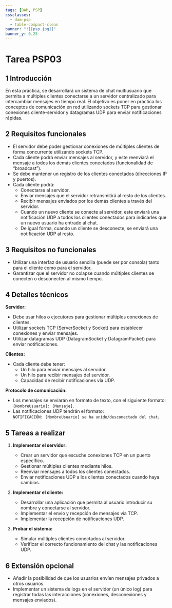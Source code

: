 ```yaml
---
tags: [DAM, PSP]
cssclasses:
  - dam-psp
  - table-compact-clean
banner: "![[psp.jpg]]"
banner_y: 0.25
---
```


# Tarea **PSP03**
## 1 Introducción

En esta práctica, se desarrollará un sistema de chat multiusuario que permita a múltiples clientes conectarse a un servidor centralizado para intercambiar mensajes en tiempo real. El objetivo es poner en práctica los conceptos de comunicación en red utilizando sockets TCP para gestionar conexiones cliente-servidor y datagramas UDP para enviar notificaciones rápidas.

## 2 Requisitos funcionales

- El servidor debe poder gestionar conexiones de múltiples clientes de forma concurrente utilizando sockets TCP.
- Cada cliente podrá enviar mensajes al servidor, y este reenviará el mensaje a todos los demás clientes conectados (funcionalidad de “broadcast”).
- Se debe mantener un registro de los clientes conectados (direcciones IP y puertos).
- Cada cliente podrá:
	- Conectarse al servidor.
	- Enviar mensajes que el servidor retransmitirá al resto de los clientes.
	- Recibir mensajes enviados por los demás clientes a través del servidor.
	- Cuando un nuevo cliente se conecte al servidor, este enviará una notificación UDP a todos los clientes conectados para indicarles que un nuevo usuario ha entrado al chat.
	- De igual forma, cuando un cliente se desconecte, se enviará una notificación UDP al resto.

## 3 Requisitos no funcionales

- Utilizar una interfaz de usuario sencilla (puede ser por consola) tanto para el cliente como para el servidor.
- Garantizar que el servidor no colapse cuando múltiples clientes se conecten o desconecten al mismo tiempo.

## 4 Detalles técnicos

**Servidor:**

- Debe usar hilos o ejecutores para gestionar múltiples conexiones de clientes.
- Utilizar sockets TCP (ServerSocket y Socket) para establecer conexiones y enviar mensajes.
- Utilizar datagramas UDP (DatagramSocket y DatagramPacket) para enviar notificaciones.

**Clientes:**

- Cada cliente debe tener:
	- Un hilo para enviar mensajes al servidor.
	- Un hilo para recibir mensajes del servidor.
	- Capacidad de recibir notificaciones vía UDP.

**Protocolo de comunicación:**

- Los mensajes se enviarán en formato de texto, con el siguiente formato:  
	`[NombreUsuario]: [Mensaje]`.
- Las notificaciones UDP tendrán el formato:  
	`NOTIFICACIÓN: [NombreUsuario] se ha unido/desconectado del chat`.

## 5 Tareas a realizar

1. **Implementar el servidor:**
	
	- Crear un servidor que escuche conexiones TCP en un puerto específico.
	- Gestionar múltiples clientes mediante hilos.
	- Reenviar mensajes a todos los clientes conectados.
	- Enviar notificaciones UDP a los clientes conectados cuando haya cambios.
2. **Implementar el cliente:**
	
	- Desarrollar una aplicación que permita al usuario introducir su nombre y conectarse al servidor.
	- Implementar el envío y recepción de mensajes vía TCP.
	- Implementar la recepción de notificaciones UDP.
3. **Probar el sistema:**
	
	- Simular múltiples clientes conectados al servidor.
	- Verificar el correcto funcionamiento del chat y las notificaciones UDP.

## 6 Extensión opcional

- Añadir la posibilidad de que los usuarios envíen mensajes privados a otros usuarios.
- Implementar un sistema de logs en el servidor (un único log) para registrar todas las interacciones (conexiones, desconexiones y mensajes enviados).
